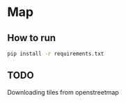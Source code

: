 # Map

## How to run

```bash
pip install -r requirements.txt
```

## TODO
Downloading tiles from openstreetmap